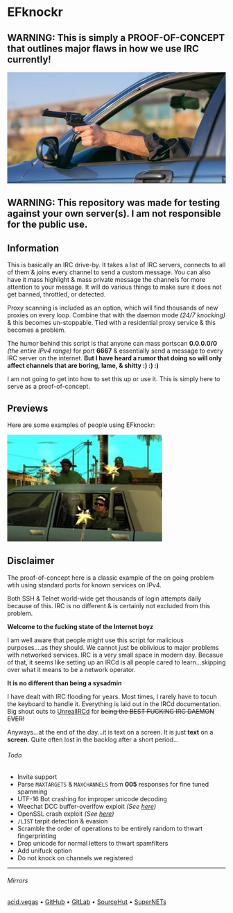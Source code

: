 # EFknockr

## WARNING: This is simply a PROOF-OF-CONCEPT that outlines major flaws in how we use IRC currently!

![](.screens/gun.png)

## WARNING: This repository was made for testing against your own server(s). I am not responsible for the public use.

## Information
This is basically an IRC drive-by. It takes a list of IRC servers, connects to all of them & joins every channel to send a custom message. You can also have it mass highlight & mass private message the channels for more attention to your message. It will do various things to make sure it does not get banned, throttled, or detected.

Proxy scanning is included as an option, which will find thousands of new proxies on every loop. Combine that with the daemon mode *(24/7 knocking)* & this becomes un-stoppable. Tied with a residential proxy service & this becomes a problem.

The humor behind this script is that anyone can mass portscan **0.0.0.0/0** *(the entire IPv4 range)* for port **6667** & essentially send a message to every IRC server on the internet. **But I have heard a rumor that doing so will only affect channels that are boring, lame, & shitty :) :) :)**

I am not going to get into how to set this up or use it. This is simply here to serve as a proof-of-concept.

## Previews
Here are some examples of people using EFknockr:

![](.screens/driveby.png)

## Disclaimer
The proof-of-concept here is a classic example of the on going problem wtih using standard ports for known services on IPv4.

Both SSH & Telnet world-wide get thousands of login attempts daily because of this. IRC is no different & is certainly not excluded from this problem.

**Welcome to the fucking state of the Internet boyz**

I am well aware that people might use this script for malicious purposes....as they should. We cannot just be oblivious to major problems with networked services. IRC is a very small space in modern day. Becasue of that, it seems like setting up an IRCd is all people cared to learn...skipping over what it means to be a network operator.

**It is no different than being a sysadmin**

I have dealt with IRC flooding for years. Most times, I rarely have to tocuh the keyboard to handle it. Everything is laid out in the IRCd documentation. Big shout outs to [UnrealIRCd](https://www.unrealircd.org/) for ~~being the BEST FUCKING IRC DAEMON EVER!~~

Anyways...at the end of the day...it is text on a screen. It is just **text** on a **screen**. Quite often lost in the backlog after a short period...

###### Todo
* Invite support
* Parse `MAXTARGETS` & `MAXCHANNELS` from **005** responses for fine tuned spamming
* UTF-16 Bot crashing for improper unicode decoding
* Weechat DCC buffer-overlfow exploit *(See [here](https://cve.mitre.org/cgi-bin/cvename.cgi?name=CVE-2017-8073))*
* OpenSSL crash exploit *(See [here](https://forums.unrealircd.org/viewtopic.php?f=1&t=9085))*
* `/LIST` tarpit detection & evasion
* Scramble the order of operations to be entirely random to thwart fingerprinting
* Drop unicode for normal letters to thwart spamfilters
* Add unifuck option
* Do not knock on channels we registered

___

###### Mirrors
[acid.vegas](https://git.acid.vegas/efknockr) • [GitHub](https://github.com/acidvegas/efknockr) • [GitLab](https://gitlab.com/acidvegas/efknockr) • [SourceHut](https://git.sr.ht/~acidvegas/efknockr) • [SuperNETs](https://git.supernets.org/acidvegas/efknockr)

